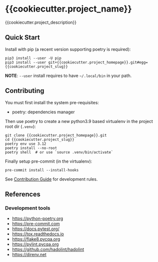 # {{cookiecutter.project_name}}

{{cookiecutter.project_description}}

## Quick Start

Install with pip (a recent version supporting poetry is required):

```
pip3 install --user -U pip
pip3 install --user git+{{cookiecutter.project_homepage}}.git#egg={{cookiecutter.project_slug}}
```

**NOTE**: `--user` install requires to have `~/.local/bin` in your path.

## Contributing

You must first install the system pre-requisites:

- poetry: dependencies manager

Then use poetry to create a new python3.9 based virtualenv in the project root dir (`.venv`):

```
git clone {{cookiecutter.project_homepage}}.git
cd {{cookiecutter.project_slug}}
poetry env use 3.12
poetry install --no-root
poetry shell  # or use `source .venv/bin/activate`
```

Finally setup pre-commit (in the virtualenv):

```
pre-commit install --install-hooks
```

See [Contribution Guide](CONTRIBUTING.md) for development rules.

## References

### Development tools

- https://python-poetry.org
- https://pre-commit.com
- https://docs.pytest.org/
- https://tox.readthedocs.io
- https://flake8.pycqa.org
- https://pylint.pycqa.org
- https://github.com/hadolint/hadolint
- https://direnv.net
